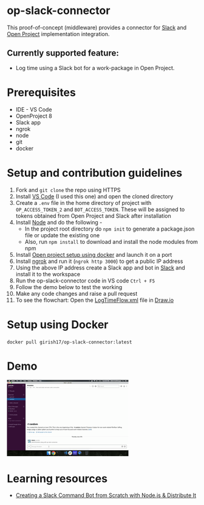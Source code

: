 # op-slack-connector
This proof-of-concept (middleware) provides a connector for [Slack](https://api.slack.com/) and [Open Project](https://docs.openproject.org/api/) implementation integration.

## Currently supported feature:
- Log time using a Slack bot for a work-package in Open Project.

# Prerequisites
- IDE - VS Code
- OpenProject 8
- Slack app
- ngrok
- node
- git
- docker

# Setup and contribution guidelines
1. Fork and `git clone` the repo using HTTPS
2. Install [VS Code](https://code.visualstudio.com/Download) (I used this one) and open the cloned directory
3. Create a `.env` file in the home directory of project with `OP_ACCESS_TOKEN_2` and `BOT_ACCESS_TOKEN`. These will be assigned to tokens obtained from Open Project and Slack after installation
4. Install [Node](https://nodejs.org/en/download/) and do the following -  
   - In the project root directory do `npm init` to generate a package.json file or update the existing one
   - Also, run `npm install` to download and install the node modules from npm 
5. Install [Open project setup using docker](https://www.openproject.org/docker/) and launch it on a port
6. Install [ngrok](https://ngrok.com/download) and run it (`ngrok http 3000`) to get a public IP address
7. Using the above IP address create a Slack app and bot in [Slack](https://api.slack.com) and install it to the workspace
8. Run the op-slack-connector code in VS code `Ctrl + F5`
9. Follow the demo below to test the working
10. Make any code changes and raise a pull request
11. To see the flowchart: Open the [LogTimeFlow.xml](LogTimeFlow.xml) file in [Draw.io](http://draw.io)

# Setup using Docker
`docker pull girish17/op-slack-connector:latest`

# Demo
![Demo](demo_op_slack_connector.gif)

# Learning resources
- [Creating a Slack Command Bot from Scratch with Node.js & Distribute It](https://tutorials.botsfloor.com/creating-a-slack-command-bot-from-scratch-with-node-js-distribute-it-25cf81f51040)
